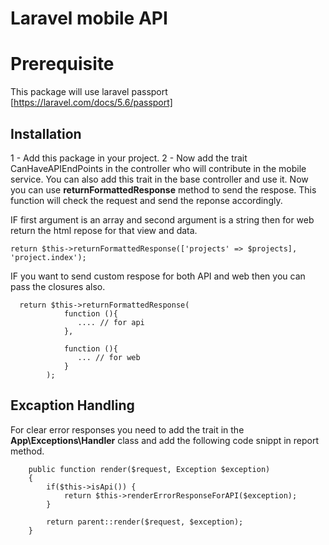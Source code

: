 # Laravel mobile API

# Prerequisite

This package will use laravel passport [https://laravel.com/docs/5.6/passport]


## Installation

1 - Add this package in your project. 
2 - Now add the trait CanHaveAPIEndPoints in the controller who will contribute in the mobile service. You can also add this trait in the base controller and use it. Now you can use **returnFormattedResponse** method to send the respose. This function will check the request and send the reponse accordingly.

IF first argument is an array and second argument is a string then for web return the html repose for that view and data. 

```
return $this->returnFormattedResponse(['projects' => $projects], 'project.index');

```

IF you want to send custom respose for both API and web then you can pass the closures also. 

```
  return $this->returnFormattedResponse(
            function (){
               .... // for api
            },
            
            function (){
               ... // for web
            }
        );
```

## Excaption Handling 

For clear error responses you need to add the trait in the **App\Exceptions\Handler** class and add the following code snippt in report method. 

```
    public function render($request, Exception $exception)
    {
        if($this->isApi()) {
            return $this->renderErrorResponseForAPI($exception);
        }
        
        return parent::render($request, $exception);
    }
    
```
